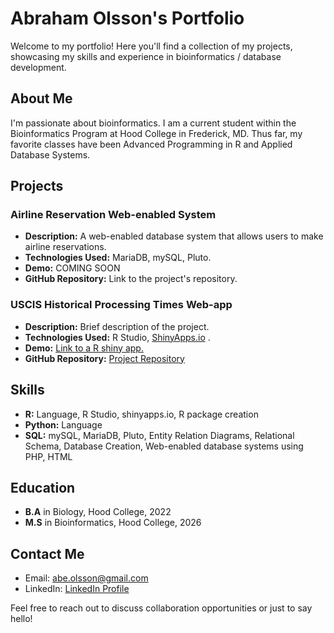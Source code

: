 # Abraham Olsson's Portfolio

Welcome to my portfolio! Here you'll find a collection of my projects, showcasing my skills and experience in bioinformatics / database development.

## About Me

I'm passionate about bioinformatics. I am a current student within the Bioinformatics Program at Hood College in Frederick, MD. Thus far, my favorite classes have been Advanced Programming in R and Applied Database Systems. 

## Projects

### Airline Reservation Web-enabled System

- **Description:** A web-enabled database system that allows users to make airline reservations.
- **Technologies Used:** MariaDB, mySQL, Pluto.
- **Demo:** COMING SOON
- **GitHub Repository:** Link to the project's repository.

### USCIS Historical Processing Times Web-app

- **Description:** Brief description of the project.
- **Technologies Used:** R Studio, [ShinyApps.io](http://shinyapps.io) .
- **Demo:** [Link to a R shiny app.](https://abeolsson.shinyapps.io/USCISHistoricalProcessingTimes/)
- **GitHub Repository:** [Project Repository](https://github.com/aolsson00/myportfolio/tree/main/Projects/R%20shiny%20Apps)


## Skills

-  **R:** Language, R Studio, shinyapps.io, R package creation
-  **Python:** Language
-  **SQL:** mySQL, MariaDB, Pluto, Entity Relation Diagrams, Relational Schema, Database Creation, Web-enabled database systems using PHP, HTML
  

## Education

- **B.A** in Biology, Hood College, 2022
- **M.S** in Bioinformatics, Hood College, 2026

## Contact Me

- Email: abe.olsson@gmail.com
- LinkedIn: [LinkedIn Profile](https://www.linkedin.com/in/abraham-olsson-080191103/)
  
Feel free to reach out to discuss collaboration opportunities or just to say hello!

